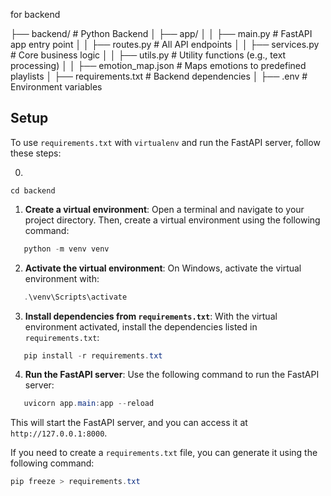 for backend

├── backend/ # Python Backend
│ ├── app/
│ │ ├── main.py # FastAPI app entry point
│ │ ├── routes.py # All API endpoints
│ │ ├── services.py # Core business logic
│ │ ├── utils.py # Utility functions (e.g., text processing)
│ │ ├── emotion_map.json # Maps emotions to predefined playlists
│ ├── requirements.txt # Backend dependencies
│ ├── .env # Environment variables

## Setup

To use `requirements.txt` with `virtualenv` and run the FastAPI server, follow these steps:

0.

```
cd backend
```

1. **Create a virtual environment**:
   Open a terminal and navigate to your project directory. Then, create a virtual environment using the following command:

```powershell
   python -m venv venv
```

2. **Activate the virtual environment**:
   On Windows, activate the virtual environment with:

```powershell
   .\venv\Scripts\activate
```

3. **Install dependencies from `requirements.txt`**:
   With the virtual environment activated, install the dependencies listed in `requirements.txt`:

```powershell
   pip install -r requirements.txt
```

4. **Run the FastAPI server**:
   Use the following command to run the FastAPI server:

```powershell
   uvicorn app.main:app --reload
```

This will start the FastAPI server, and you can access it at `http://127.0.0.1:8000`.

If you need to create a `requirements.txt` file, you can generate it using the following command:

```powershell
pip freeze > requirements.txt
```
